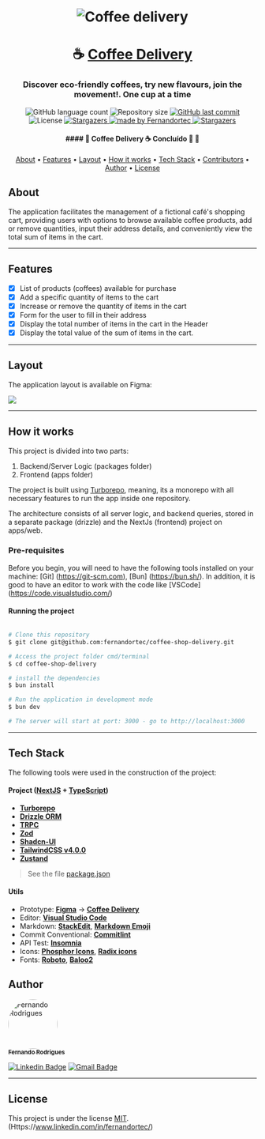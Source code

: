 


<h1 align="center">
    <img alt="Coffee delivery" title="#Coffee Delivery" src="https://lh3.googleusercontent.com/u/0/drive-viewer/AKGpihZ2NTweb_yZKUttMnsc-yk1AzrAviQazcne3MXsAUvDr0lMMXsF_fAs7ydSrEML-oIlQADIaTeVV4iFKW-Aycce72k0ww=w1920-h965-v0" />
</h1>

<h1 align="center">
   ☕️ <a href="#"> Coffee Delivery </a>
</h1>

<h3 align="center">
    Discover eco-friendly coffees, try new flavours, join the movement!. One cup at a time
</h3>

<p align="center">
  <img alt="GitHub language count" src="https://img.shields.io/github/languages/count/fernandortec/coffee-shop-delivery?color=%2304D361">

  <img alt="Repository size" src="https://img.shields.io/github/repo-size/fernandortec/coffee-shop-delivery">
  
  <a href="https://github.com/fernandortec/coffee-shop-delivery/commits/master">
    <img alt="GitHub last commit" src="https://img.shields.io/github/last-commit/fernandortec/coffee-shop-delivery">
  </a>
    
   <img alt="License" src="https://img.shields.io/badge/license-MIT-brightgreen">
   <a href="https://github.com/fernandortec/coffee-shop-delivery">
    <img alt="Stargazers" src="https://img.shields.io/github/stars/fernandortec/coffee-shop-delivery?style=social">
  </a>

  <a href="https://github.com/fernandortec">
    <img alt="made by Fernandortec" src="https://img.shields.io/badge/made%20by-fernandortec-%237519C1">
  </a>
  
  <a href="https://linkedin.com/in/fernandortec">
    <img alt="Stargazers" src="https://img.shields.io/badge/Linkedin -fernandortec-%237159c1?style=flat&logo=ghost">
    </a> 
</p>


<h4 align="center"> 
	 #### 🚧 Coffee Delivery  ☕️ Concluído 🚀 🚧
</h4>

<p align="center">
 <a href="#about">About</a> •
 <a href="#features">Features</a> •
 <a href="#layout">Layout</a> • 
 <a href="#how-it-works">How it works</a> • 
 <a href="#tech-stack">Tech Stack</a> • 
 <a href="#contributors">Contributors</a> • 
 <a href="#author">Author</a> • 
 <a href="#user-content-license">License</a>

</p>


## About

The application facilitates the management of a fictional café's shopping cart, providing users with options to browse available coffee products, add or remove quantities, input their address details, and conveniently view the total sum of items in the cart.

---

## Features

- [x] List of products (coffees) available for purchase
- [x] Add a specific quantity of items to the cart
- [x] Increase or remove the quantity of items in the cart
- [x] Form for the user to fill in their address
- [x] Display the total number of items in the cart in the Header
- [x] Display the total value of the sum of items in the cart.

---

## Layout

The application layout is available on Figma:

<a href="https://www.figma.com/file/NWvvHtx9RWPGiLamXWflMj/Coffee-Delivery-%E2%80%A2-Desafio-React-Copy?fuid=897565135785665940">
  <img src="https://lh3.googleusercontent.com/fife/ALs6j_EyzxsRy_NiNi9aDKv_WdxvRQSsEqFY9X-XidaHgyUMocrZ6lLj9g0bCDLHcP3hvvpJ7b_JDHEKA4uhZdxZgTvuq9rqbaM6IefYsJjxegdbhZvfpMuPPJTp6Ct9-ls4uMZPljf4RiEeHqzpEVJyrf7g9YLJfFmaQh_KXNDJ7kYucZqpstMd7QtGL83B8t8mpfFDt_aTn5TxRWQZxQX936muK3NxeK85TLlo9eAJjJuyJTtYi0_4T3Y2-wkd4ONkTM-RsjkrosYPkpNyGplHEQeTbWry9m3PEgRsvTDNqoJ7FSbg8z3EBO1YcK_F_gx0gVLoe6j2ANzdmRtsyZPLbVaaN1tP-D1AU9WBO2EJgjWIW7kMypIe2v5hzDoJ3P31TN00HBVzgdNPk40GXbikK5HNfQv1IL-IQgwNhoykKYeMJ2vLMq_gncTBb_gW7lnldbolgEVrlIcGXi7DB0Jy77O65MH3FU6sBFHu761ynXBCY58VKFgxu5jP8WphvPhp0lG7PFWSUKl3sUkAdyukfG6nHgipiUrFBxYycMPs_f8-dT8pnJ8rxWzNmjXk_mMOVu0R8ubgcN33zCq05S2tePHDGRHlvjYLua5CBpwtOtJBNjVcoz3cVC2Odb_euAWVqaM3K4X5R9yWrD0PTlZzUhY6DKpHhHRk0xqpWpmxRmqTbC48SU3c70M6vvptlMoBqWyGeBXWD1ExTMdV3cLx70EGt_Fi-jFMnsPXUUD7IN5-wUazP3ccL8VAaGyjQHGwN84iqNsLJVlyPWD9HB8P3ll5o57CG3mW_rJdBUCfluxi9etwbxNbVz4j58x1azPP0bsT5SYv1a4Mexd9asVxO_D-nNsScxcWVGAEdWCDRkOvUi_gug54wHRt9NNVuRNvAgZ5M4ZP95q_p4N4t_THoH6J6LTkYcFMtHLriKMxmEbUMXWeH9ZHIeAkjXHn1M7JzSaQhQobtU9p8-g3kkidT5aiKGDNyohdsEHwqcNtZkzXVgG82CTX4xkE0Q_dhlGmcRwDv7ifASjF2cTH16SD4MSoYrNFoYsor4TB-ghbLoysiHt5p34veOKXk34s0FQPIkylM-iBHWFbegsiJiQ1ouOwmAyAgeGKgNynBNPY4N2kRXIPLpjKbv8fWK9bSElW9ybKAGZH35E6yTq7FWq6jyVu8t9wJhmu-JNRQY9b0NZ8rYvYqs8xbnGv63D5rn1YUgVh9DGb0HYoNXycacc48ZmAzlOObN144kpZCb-G1CYZOVYxOtbRk_GMmE59i07EXFuDTCgUoqHFbkf_UaflxD8YkHxngemd7D8oC3VEf143gjz7rj6NnGFt30XnARWGF-vWbeCvxIvUjkNWGqHgu57a81T182oza6T3uDrVbCZTZMgIKhVJ3i7JxlpSZ9Bg1_ZMFPEdvDMQ7QDQ9d5Bv_Uldg1TRaTRGvr9IwsJtziIgQFGkxlmE5dpge7Kp1ve1UKMLT-E-C5qC1IGBBgBtZ5eVA08YQNvGg47QCieG7cUADp30wRPNjiI28eWjcftzY1HJLp265TTLP2jKkYfVQIJlokLNPQBzRzR7V6xiOOYAmxCciioJx2lEB-QhT6xeFWfATekLcfXfQav5WOP3UvE17-2kR_982snMjd-mRsfrr1T04kTvK1WCYZzfCtW_NKHDmjga7mgSrsSCKgamexhrpkxkCQ9g-WRCcRgFpLiYWS_MwwZd0jpmtoHoV_77popXsi8yxhzO28AsmOnjaj2HkegT-CsGay5AdEsw6dmS-kG1XrA53iyjcNG0i4i=w1920-h965">
</a>

---

## How it works

This project is divided into two parts:
1. Backend/Server Logic (packages folder)
2. Frontend (apps folder)

The project is built using <a href="https://turbo.build/repo"> Turborepo</a>, meaning, its a monorepo with all necessary features to run the app inside one repository.

The architecture consists of all server logic, and backend queries, stored in a separate package (drizzle) and the NextJs (frontend) project on apps/web.

### Pre-requisites

Before you begin, you will need to have the following tools installed on your machine:
[Git] (https://git-scm.com), [Bun] (https://bun.sh/).
In addition, it is good to have an editor to work with the code like [VSCode] (https://code.visualstudio.com/)

#### Running the project

```bash

# Clone this repository
$ git clone git@github.com:fernandortec/coffee-shop-delivery.git

# Access the project folder cmd/terminal
$ cd coffee-shop-delivery

# install the dependencies
$ bun install

# Run the application in development mode
$ bun dev

# The server will start at port: 3000 - go to http://localhost:3000

```
---

## Tech Stack

The following tools were used in the construction of the project:

#### **Project**  ([NextJS](https://nextjs.org/)  +  [TypeScript](https://www.typescriptlang.org/))

-   **[Turborepo](https://github.com/vercel/turbo)**
-   **[Drizzle ORM](https://github.com/drizzle-team/drizzle-orm)**
-   **[TRPC](https://github.com/trpc/trpc)**
-   **[Zod](https://github.com/colinhacks/zod)**
-   **[Shadcn-UI](https://github.com/shadcn-ui/ui)**
-   **[TailwindCSS v4.0.0](https://github.com/tailwindlabs/tailwindcss)**
-   **[Zustand](https://github.com/pmndrs/zustand)**

> See the file  [package.json](https://github.com/fernandortec/coffee-shop-delivery/package.json)

#### [](https://github.com/fernandortec/coffee-shop-delivery)**Utils**

-   Prototype:  **[Figma](https://www.figma.com/)**  →  **[Coffee Delivery](https://www.figma.com/file/1LILjoq6EBx9d5W14a92rs/Coffee-Delivery-%E2%80%A2-Desafio-React-Copy?fuid=897565135785665940)**
-   Editor:  **[Visual Studio Code](https://code.visualstudio.com/)** 
-   Markdown:  **[StackEdit](https://stackedit.io/)**,  **[Markdown Emoji](https://gist.github.com/rxaviers/7360908)**
-   Commit Conventional:  **[Commitlint](https://github.com/conventional-changelog/commitlint)**
-   API Test:  **[Insomnia](https://insomnia.rest/)**
-   Icons:  **[Phosphor Icons](https://phosphoricons.com/)**,  **[Radix icons](https://www.radix-ui.com/icons)**
-   Fonts:  **[Roboto](https://fonts.google.com/specimen/Roboto)**,  **[Baloo2](https://fonts.google.com/specimen/Baloo+2?query=baloo)**


## Author

<a href="https://github.com/fernandortec">
 <img style="border-radius: 50%;" src="https://github.com/fernandortec.png" width="100px;" alt="Fernando Rodrigues"/>
 <br />
 <sub><b>Fernando Rodrigues</b></sub></a> <a href="https://github.com/fernandortec" title=""></a>
 <br />

[![Linkedin Badge](https://img.shields.io/badge/-Fernando-blue?style=flat-square&logo=Linkedin&logoColor=white&link=https://www.linkedin.com/in/tgmarinho/)](https://www.linkedin.com/in/fernandortec/) 
[![Gmail Badge](https://img.shields.io/badge/-fernandorfigueiredotec@gmail.com-c14438?style=flat-square&logo=Gmail&logoColor=white&link=mailto:tgmarinho@gmail.com)](mailto:fernandorfigueiredotec@gmail.com)

---

## License

This project is under the license [MIT](./LICENSE).
(Https://www.linkedin.com/in/fernandortec/)
